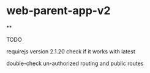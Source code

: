 
# web-parent-app-v2


**

TODO

requirejs version 2.1.20 check if it works with latest

double-check un-authorized routing and public routes


